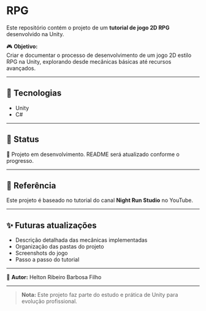 # RPG

Este repositório contém o projeto de um **tutorial de jogo 2D RPG** desenvolvido na Unity.

🎮 **Objetivo:**  
Criar e documentar o processo de desenvolvimento de um jogo 2D estilo RPG na Unity, explorando desde mecânicas básicas até recursos avançados.

---

## 🔧 Tecnologias

- Unity
- C#

---

## 📌 Status

🚧 Projeto em desenvolvimento. README será atualizado conforme o progresso.

---

## 🎥 Referência

Este projeto é baseado no tutorial do canal **Night Run Studio** no YouTube.

---

## ✨ Futuras atualizações

- Descrição detalhada das mecânicas implementadas
- Organização das pastas do projeto
- Screenshots do jogo
- Passo a passo do tutorial

---

👤 **Autor:** Helton Ribeiro Barbosa Filho

---

> **Nota:** Este projeto faz parte do estudo e prática de Unity para evolução profissional.
